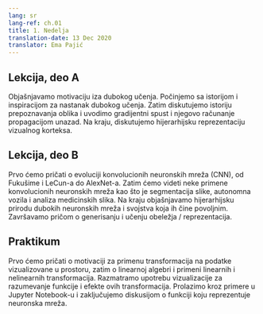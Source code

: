 ```yaml
---
lang: sr
lang-ref: ch.01
title: 1. Nedelja
translation-date: 13 Dec 2020
translator: Ema Pajić
---
```



## Lekcija, deo A

<!-- We discuss the motivation behind deep learning. We begin with the history and inspiration of deep learning. Then we discuss the history of pattern recognition and introduce gradient descent and its computation by backpropagation. Finally, we discuss the hierarchical representation of the visual cortex.
-->
Objašnjavamo motivaciju iza dubokog učenja. Počinjemo sa istorijom i inspiracijom za nastanak dubokog učenja. Zatim diskutujemo istoriju prepoznavanja oblika i uvodimo gradijentni spust i njegovo računanje propagacijom unazad. Na kraju, diskutujemo hijerarhijsku reprezentaciju vizualnog korteksa. 


## Lekcija, deo B

<!-- We first discuss the evolution of CNNs, from Fukushima to LeCun to AlexNet. We then discuss some applications of CNN's, such as image segmentation, autonomous vehicles, and medical image analysis. We discuss the hierarchical nature of deep networks and the attributes of deep networks that make them advantageous. We conclude with a discussion of generating and learning features/representations.
-->
Prvo ćemo pričati o evoluciji konvolucionih neuronskih mreža (CNN), od Fukušime i LeCun-a do AlexNet-a. Zatim ćemo videti neke primene konvolucionih neuronskih mreža kao što je segmentacija slike, autonomna vozila i analiza medicinskih slika. Na kraju objašnjavamo hijerarhijsku prirodu dubokih neuronskih mreža i svojstva koja ih čine povoljnim. Završavamo pričom o generisanju i učenju obeležja / reprezentacija.


## Praktikum

<!-- We discuss the motivation for applying transformations to data points visualized in space. We talk about Linear Algebra and the application of linear and non-linear transformations. We discuss the use of visualization to understand the function and effects of these transformations. We walk through examples in a Jupyter Notebook and conclude with a discussion of functions represented by neural networks.
-->
Prvo ćemo pričati o motivaciji za primenu transformacija na podatke vizualizovane u prostoru, zatim o linearnoj algebri i primeni linearnih i nelinearnih transformacija. Razmatramo upotrebu vizualizacije za razumevanje funkcije i efekte ovih transformacija. Prolazimo kroz primere u Jupyter Notebook-u i zaključujemo diskusijom o funkciji koju reprezentuje neuronska mreža.
